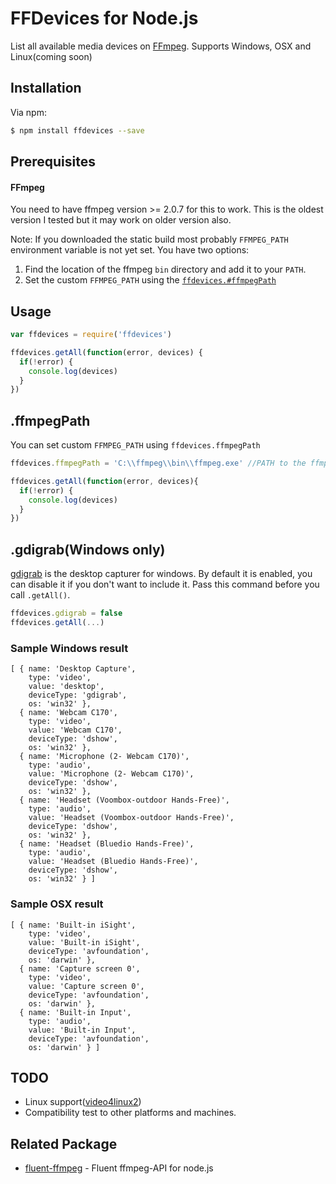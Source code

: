 FFDevices for Node.js
===
List all available media devices on [FFmpeg](https://www.ffmpeg.org/). Supports Windows, OSX and Linux(coming soon)

## Installation

Via npm:

```sh
$ npm install ffdevices --save
```

## Prerequisites

#### FFmpeg
You need to have ffmpeg version >= 2.0.7 for this to work. This is the oldest version I tested but it may work on older version also.

Note: If you downloaded the static build most probably `FFMPEG_PATH` environment variable is not yet set. You have two options:
  1. Find the location of the ffmpeg `bin` directory and add it to your `PATH`.
  2. Set the custom `FFMPEG_PATH` using the [`ffdevices.#ffmpegPath`](#ffmpegPath)

## Usage
```js
var ffdevices = require('ffdevices')

ffdevices.getAll(function(error, devices) {
  if(!error) {
    console.log(devices)
  }
})
```

## .ffmpegPath
You can set custom `FFMPEG_PATH` using `ffdevices.ffmpegPath`

```js
ffdevices.ffmpegPath = 'C:\\ffmpeg\\bin\\ffmpeg.exe' //PATH to the ffmpeg file.

ffdevices.getAll(function(error, devices){
  if(!error) {
    console.log(devices)
  }
})
```
## .gdigrab(Windows only)
[gdigrab](https://ffmpeg.org/ffmpeg-devices.html#gdigrab) is the desktop capturer for windows. By default it is enabled, you can disable it if you don't want to include it. Pass this command before you call `.getAll()`.

```js
ffdevices.gdigrab = false
ffdevices.getAll(...)
```

### Sample Windows result
```
[ { name: 'Desktop Capture',
    type: 'video',
    value: 'desktop',
    deviceType: 'gdigrab',
    os: 'win32' },
  { name: 'Webcam C170',
    type: 'video',
    value: 'Webcam C170',
    deviceType: 'dshow',
    os: 'win32' },
  { name: 'Microphone (2- Webcam C170)',
    type: 'audio',
    value: 'Microphone (2- Webcam C170)',
    deviceType: 'dshow',
    os: 'win32' },
  { name: 'Headset (Voombox-outdoor Hands-Free)',
    type: 'audio',
    value: 'Headset (Voombox-outdoor Hands-Free)',
    deviceType: 'dshow',
    os: 'win32' },
  { name: 'Headset (Bluedio Hands-Free)',
    type: 'audio',
    value: 'Headset (Bluedio Hands-Free)',
    deviceType: 'dshow',
    os: 'win32' } ]
```

### Sample OSX result
```
[ { name: 'Built-in iSight',
    type: 'video',
    value: 'Built-in iSight',
    deviceType: 'avfoundation',
    os: 'darwin' },
  { name: 'Capture screen 0',
    type: 'video',
    value: 'Capture screen 0',
    deviceType: 'avfoundation',
    os: 'darwin' },
  { name: 'Built-in Input',
    type: 'audio',
    value: 'Built-in Input',
    deviceType: 'avfoundation',
    os: 'darwin' } ]
```
## TODO
* Linux support([video4linux2](https://ffmpeg.org/ffmpeg-all.html#video4linux2_002c-v4l2))
* Compatibility test to other platforms and machines.

## Related Package
* [fluent-ffmpeg](https://github.com/fluent-ffmpeg/node-fluent-ffmpeg) - Fluent ffmpeg-API for node.js
